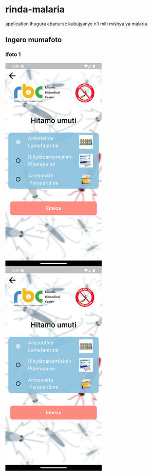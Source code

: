 # rinda-malaria
application ihugura abanurse kubujyanye n'i miti mishya ya malaria


## Ingero mumafoto

### Ifoto 1
<img src="./screenshots/page2.png" width="300" style="display: inline-block"/>
<img src="./screenshots/page2.png" width="300" style="display: inline-block"/>